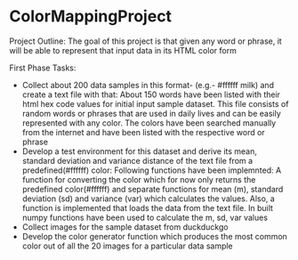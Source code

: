 # ColorMappingProject
Project Outline:
The goal of this project is that given any word or phrase, it will be able to represent that input data in its HTML color form
  
First Phase Tasks:
* Collect about 200 data samples in this format- (e.g.- #ffffff milk) and create a text file with that:
    About 150 words have been listed with their html hex code values for initial input sample dataset. This file consists of random words or phrases that are used in daily lives and can be easily represented with any color. The colors have been searched manually from the internet and have been listed with the respective word or phrase
* Develop a test environment for this dataset and derive its mean, standard deviation and variance distance of the text file from a predefined(#ffffff) color:
    Following functions have been implemnted: A function for converting the color which for now only returns the predefined color(#ffffff) and separate functions for mean (m), standard deviation (sd) and variance (var) which calculates the values. Also, a function is implemented that loads the data from the text file. In built numpy functions have been used to calculate the m, sd, var values
* Collect images for the sample dataset from duckduckgo
* Develop the color generator function which produces the most common color out of all the 20 images for a particular data sample

